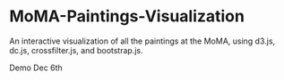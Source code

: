 # MoMA-Paintings-Visualization
An interactive visualization of all the paintings at the MoMA, using d3.js, dc.js, crossfilter.js, and bootstrap.js.

Demo Dec 6th
